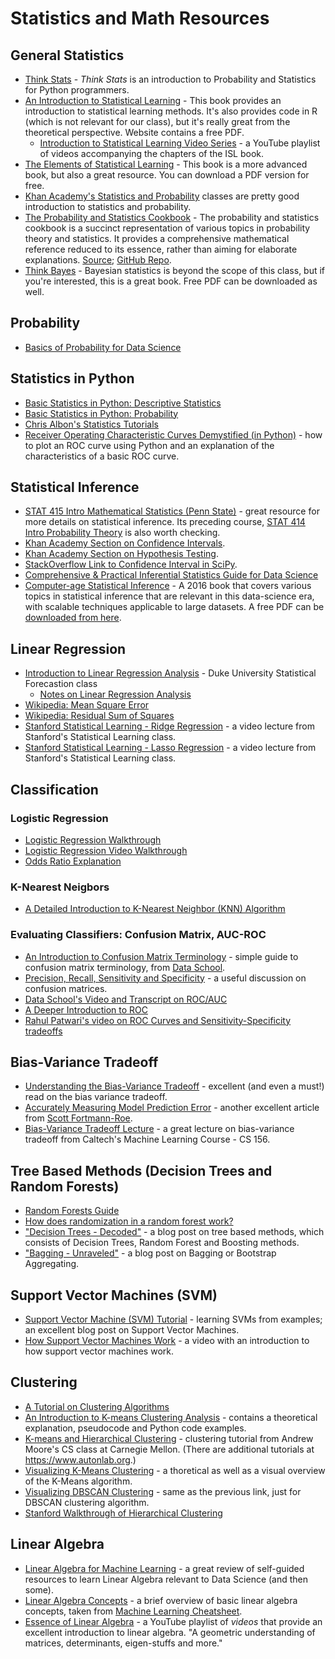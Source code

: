 # Statistics and Math Resources 

## General Statistics
- [Think Stats](https://greenteapress.com/wp/think-stats-2e/) - _Think Stats_ is an introduction to Probability and Statistics for Python programmers.
- [An Introduction to Statistical Learning](https://www-bcf.usc.edu/~gareth/ISL/)  - This book provides an introduction to statistical learning methods. 
It's also provides code in R (which is not relevant for our class), but it's really great from the theoretical perspective. Website contains a free PDF.  
  - [Introduction to Statistical Learning Video Series](https://www.youtube.com/user/dataschool/playlists?shelf_id=4&view=50&sort=dd) - a YouTube playlist of videos accompanying the chapters of the ISL book.
- [The Elements of Statistical Learning](https://web.stanford.edu/~hastie/ElemStatLearn/) - This book is a more advanced book, but also a great resource. You can download a PDF version for free. 
- [Khan Academy's Statistics and Probability](https://www.khanacademy.org/math/statistics-probability) classes are pretty good introduction to statistics and probability.
- [The Probability and Statistics Cookbook](https://github.com/mavam/stat-cookbook/releases/download/0.2.6/stat-cookbook.pdf) - The probability and statistics cookbook is a succinct representation of various topics in probability theory and statistics. It provides a comprehensive mathematical reference reduced to its essence, rather than aiming for elaborate explanations. [Source](http://statistics.zone); [GitHub Repo](https://github.com/mavam/stat-cookbook).
- [Think Bayes](http://greenteapress.com/wp/think-bayes/) - Bayesian statistics is beyond the scope of this class, but if you're interested, this is a great book. Free PDF can be downloaded as well.

## Probability 
- [Basics of Probability for Data Science](https://www.analyticsvidhya.com/blog/2017/02/basic-probability-data-science-with-examples/) 

## Statistics in Python
- [Basic Statistics in Python: Descriptive Statistics](https://www.dataquest.io/blog/basic-statistics-with-python-descriptive-statistics/)
- [Basic Statistics in Python: Probability](https://www.dataquest.io/blog/basic-statistics-in-python-probability/)
- [Chris Albon's Statistics Tutorials](https://chrisalbon.com/#statistics) 
- [Receiver Operating Characteristic Curves Demystified (in Python)](https://www.kdnuggets.com/2018/07/receiver-operating-characteristic-curves-demystified-python.html) - how to plot an ROC curve using Python and an explanation of the characteristics of a basic ROC curve.

## Statistical Inference
- [STAT 415 Intro Mathematical Statistics (Penn State)](https://onlinecourses.science.psu.edu/stat414/node/213) - great resource for more details on statistical inference. Its preceding course, [STAT 414 Intro Probability Theory](https://onlinecourses.science.psu.edu/stat414/node/287/) is also worth checking. 
- [Khan Academy Section on Confidence Intervals](https://www.khanacademy.org/math/statistics-probability/confidence-intervals-one-sample).
- [Khan Academy Section on Hypothesis Testing](https://www.khanacademy.org/math/statistics-probability/significance-tests-one-sample).
- [StackOverflow Link to Confidence Interval in SciPy](http://stackoverflow.com/questions/28242593/correct-way-to-obtain-confidence-interval-with-scipy).
- [Comprehensive & Practical Inferential Statistics Guide for Data Science](https://www.analyticsvidhya.com/blog/2017/01/comprehensive-practical-guide-inferential-statistics-data-science/)
- [Computer-age Statistical Inference](http://web.stanford.edu/~hastie/CASI/) - A 2016 book that covers various topics in statistical inference that are relevant in this data-science era, with scalable techniques applicable to large datasets. A free PDF can be [downloaded from here](https://web.stanford.edu/~hastie/CASI_files/PDF/casi_corrected_11102017.pdf).

## Linear Regression
- [Introduction to Linear Regression Analysis](http://people.duke.edu/~rnau/regintro.htm) - Duke University Statistical Forecastion class
  - [Notes on Linear Regression Analysis](http://people.duke.edu/~rnau/Notes_on_linear_regression_analysis--Robert_Nau.pdf)
- [Wikipedia: Mean Square Error](https://en.wikipedia.org/wiki/Mean_squared_error)
- [Wikipedia: Residual Sum of Squares](https://en.wikipedia.org/wiki/Residual_sum_of_squares)
- [Stanford Statistical Learning - Ridge Regression](https://www.youtube.com/watch?v=cSKzqb0EKS0&list=PL5-da3qGB5IB-Xdpj_uXJpLGiRfv9UVXI&index=6) - a video lecture from Stanford's Statistical Learning class.
- [Stanford Statistical Learning - Lasso Regression](https://www.youtube.com/watch?v=A5I1G1MfUmA&index=7&list=PL5-da3qGB5IB-Xdpj_uXJpLGiRfv9UVXI) - a video lecture from Stanford's Statistical Learning class.

## Classification
### Logistic Regression
- [Logistic Regression Walkthrough](http://www.mc.vanderbilt.edu/gcrc/workshop_files/2004-11-12.pdf)
- [Logistic Regression Video Walkthrough](https://www.youtube.com/watch?v=zAULhNrnuL4&noredirect=1)
- [Odds Ratio Explanation](http://www.wright.edu/%7Ethaddeus.tarpey/ES714glm.pdf)

### K-Nearest Neigbors 
- [A Detailed Introduction to K-Nearest Neighbor (KNN) Algorithm](https://saravananthirumuruganathan.wordpress.com/2010/05/17/a-detailed-introduction-to-k-nearest-neighbor-knn-algorithm/)

### Evaluating Classifiers: Confusion Matrix, AUC-ROC
- [An Introduction to Confusion Matrix Terminology](https://www.dataschool.io/simple-guide-to-confusion-matrix-terminology/) - simple guide to confusion matrix terminology, from [Data School](https://www.dataschool.io). 
- [Precision, Recall, Sensitivity and Specificity](https://uberpython.wordpress.com/2012/01/01/precision-recall-sensitivity-and-specificity/) - a useful discussion on confusion matrices.
- [Data School's Video and Transcript on ROC/AUC](https://www.dataschool.io/roc-curves-and-auc-explained/)
- [A Deeper Introduction to ROC](http://people.inf.elte.hu/kiss/13dwhdm/roc.pdf)
- [Rahul Patwari's video on ROC Curves and Sensitivity-Specificity tradeoffs](https://www.youtube.com/watch?v=21Igj5Pr6u4)

## Bias-Variance Tradeoff
- [Understanding the Bias-Variance Tradeoff](http://scott.fortmann-roe.com/docs/BiasVariance.html) - excellent (and even a must!) read on the bias variance tradeoff.
- [Accurately Measuring Model Prediction Error](http://scott.fortmann-roe.com/docs/MeasuringError.html) - another excellent article from [Scott Fortmann-Roe](http://scott.fortmann-roe.com).
- [Bias-Variance Tradeoff Lecture](https://www.youtube.com/watch?v=zrEyxfl2-a8) - a great lecture on bias-variance tradeoff from Caltech's Machine Learning Course - CS 156.

## Tree Based Methods (Decision Trees and Random Forests)
- [Random Forests Guide](https://www.stat.berkeley.edu/~breiman/RandomForests/cc_home.htm)
- [How does randomization in a random forest work?](https://www.quora.com/How-does-randomization-in-a-random-forest-work?redirected_qid=212859)
- ["Decision Trees - Decoded"](https://medium.com/data-science-group-iitr/decision-trees-decoded-c70b4f7ff542) - a blog post on tree based methods, which consists of Decision Trees, Random Forest and Boosting methods.
- ["Bagging - Unraveled"](https://medium.com/data-science-group-iitr/bagging-unraveled-8141ca078ccc) - a blog post on Bagging or Bootstrap Aggregating.

## Support Vector Machines (SVM)
- [Support Vector Machine (SVM) Tutorial](https://blog.statsbot.co/support-vector-machines-tutorial-c1618e635e93) - learning SVMs from examples; an excellent blog post on Support Vector Machines. 
- [How Support Vector Machines Work](https://www.youtube.com/watch?v=-Z4aojJ-pdg) - a video with an introduction to how support vector machines work.

## Clustering
- [A Tutorial on Clustering Algorithms](http://home.deib.polimi.it/matteucc/Clustering/tutorial_html/)
- [An Introduction to K-means Clustering Analysis](http://blog.galvanize.com/introduction-k-means-cluster-analysis/) - contains a theoretical explanation, pseudocode and Python code examples.
- [K-means and Hierarchical Clustering](https://www.autonlab.org/_media/tutorials/kmeans11.pdf) - clustering tutorial  from Andrew Moore's CS class at Carnegie Mellon. (There are additional tutorials at https://www.autonlab.org.)
- [Visualizing K-Means Clustering](http://www.naftaliharris.com/blog/visualizing-k-means-clustering/) - a thoretical as well as a visual overview of the K-Means algorithm.
- [Visualizing DBSCAN Clustering](https://www.naftaliharris.com/blog/visualizing-dbscan-clustering/) - same as the previous link, just for DBSCAN clustering algorithm. 
- [Stanford Walkthrough of Hierarchical Clustering](http://www.econ.upf.edu/%7Emichael/stanford/maeb7.pdf)


## Linear Algebra
- [Linear Algebra for Machine Learning](https://machinelearningmastery.com/linear-algebra-machine-learning/) - a great review of self-guided resources to learn Linear Algebra relevant to Data Science (and then some). 
- [Linear Algebra Concepts](http://ml-cheatsheet.readthedocs.io/en/latest/linear_algebra.html) - a brief overview of basic linear algebra concepts, taken from [Machine Learning Cheatsheet](http://ml-cheatsheet.readthedocs.io/en/latest/index.html).
- [Essence of Linear Algebra](https://www.youtube.com/playlist?list=PLZHQObOWTQDPD3MizzM2xVFitgF8hE_ab) - a YouTube playlist of *videos* that provide an excellent introduction to linear algebra. "A geometric understanding of matrices, determinants, eigen-stuffs and more."
